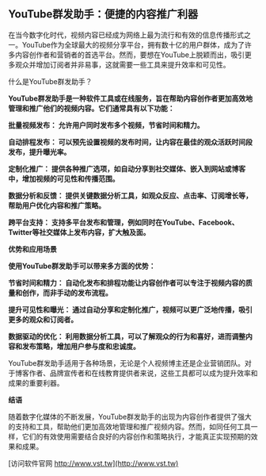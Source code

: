 ## **YouTube群发助手：便捷的内容推广利器**

在当今数字化时代，视频内容已经成为网络上最为流行和有效的信息传播形式之一。YouTube作为全球最大的视频分享平台，拥有数十亿的用户群体，成为了许多内容创作者和营销者的首选平台。然而，要想在YouTube上脱颖而出，吸引更多观众并增加订阅者并非易事，这就需要一些工具来提升效率和可见性。

什么是YouTube群发助手？

**YouTube群发助手是一种软件工具或在线服务，旨在帮助内容创作者更加高效地管理和推广他们的视频内容。它们通常具有以下功能：**

**批量视频发布： 允许用户同时发布多个视频，节省时间和精力。**

**自动排程发布： 可以预先设置视频的发布时间，让内容在最佳的观众活跃时间段发布，提升曝光率。**

**定制化推广： 提供各种推广选项，如自动分享到社交媒体、嵌入到网站或博客中，增加视频的可见性和传播范围。**

**数据分析和反馈： 提供关键数据分析工具，如观众反应、点击率、订阅增长等，帮助用户优化内容和推广策略。**

**跨平台支持： 支持多平台发布和管理，例如同时在YouTube、Facebook、Twitter等社交媒体上发布内容，扩大触及面。**

**优势和应用场景**

**使用YouTube群发助手可以带来多方面的优势：**

**节省时间和精力： 自动化发布和排程功能让内容创作者可以专注于视频内容的质量和创作，而非手动的发布流程。**

**提升可见性和曝光： 通过自动分享和定制化推广，视频可以更广泛地传播，吸引更多的观众和订阅者。**

**数据驱动的优化： 利用数据分析工具，可以了解观众的行为和喜好，进而调整内容和发布策略，增加用户参与度和忠诚度。**

YouTube群发助手适用于各种场景，无论是个人视频博主还是企业营销团队。对于博客作者、品牌宣传者和在线教育提供者来说，这些工具都可以成为提升效率和成果的重要利器。

**结语**

随着数字化媒体的不断发展，YouTube群发助手的出现为内容创作者提供了强大的支持和工具，帮助他们更加高效地管理和推广视频内容。然而，如同任何工具一样，它们的有效使用需要结合良好的内容创作和策略执行，才能真正实现预期的效果和成果。


[访问软件官网 http://www.vst.tw](http://www.vst.tw)

